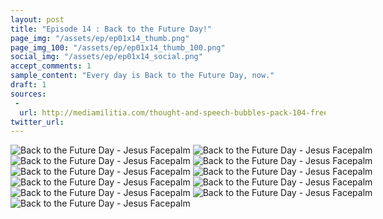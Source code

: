 ```yaml
---
layout: post
title: "Episode 14 : Back to the Future Day!"
page_img: "/assets/ep/ep01x14_thumb.png"
page_img_100: "/assets/ep/ep01x14_thumb_100.png"
social_img: "/assets/ep/ep01x14_social.png"
accept_comments: 1
sample_content: "Every day is Back to the Future Day, now."
draft: 1
sources: 
 - 
  url: http://mediamilitia.com/thought-and-speech-bubbles-pack-104-free-vectors-and-images/
twitter_url: 
---
```



<div style="margin-left: auto; margin-right: auto; width: 600px;">
  <img src="/assets/ep/ep01x14_01.png" alt="Back to the Future Day - Jesus Facepalm" />
  <img src="/assets/ep/ep01x14_02.png" alt="Back to the Future Day - Jesus Facepalm" />
  <img src="/assets/ep/ep01x14_03.png" alt="Back to the Future Day - Jesus Facepalm" />
  <img src="/assets/ep/ep01x14_04.png" alt="Back to the Future Day - Jesus Facepalm" />
  <img src="/assets/ep/ep01x14_05.png" alt="Back to the Future Day - Jesus Facepalm" />
  <img src="/assets/ep/ep01x14_06.png" alt="Back to the Future Day - Jesus Facepalm" />
  <img src="/assets/ep/ep01x14_07.png" alt="Back to the Future Day - Jesus Facepalm" />
  <img src="/assets/ep/ep01x14_08.png" alt="Back to the Future Day - Jesus Facepalm" />
  <img src="/assets/ep/ep01x14_09.png" alt="Back to the Future Day - Jesus Facepalm" />
  <img src="/assets/ep/ep01x14_10.png" alt="Back to the Future Day - Jesus Facepalm" />
  <img src="/assets/ep/ep01x14_11.png" alt="Back to the Future Day - Jesus Facepalm" />
</div>

<div style="display: none">
  Script:

  Jesus: I'm the god damn Jesus meme!
  Robin: You brought us to life? Didn't you try to kill us?
  Flash back Jesus: Swear to me!
  [Screeeetch!]
  Jesus: No time to chit chat. It's the memes! Something's gotta be done about the memes!
  Jesus: We'll take your Hitler-mobile.
  Meme: When you ride with JESUS, your side kick has to ride in the back.
  Jesus: Hill Valley, 2015! Look over there. He's doing it again!
  Meme: Today is the day that Marty McFly arrives when he travels to the future.
  Robin: This isn't the day Marty Mcfly travels to the future!
  Jesus: That's right, nerd. But the Marty McFly meme is trying to take the whole year. Go stop him, Batman.
  Batman: What? How? And why?
  Jesus: Marty made 2014 just about unbearable with this meme. And now that it's the right year, it'll only get worse! Spitball some ideas.
  Batman: Uh well... how about... (Idea: Have a debate between Batman and Marty McFly)
  Jesus: Worse. Super genius. Ever.
  Batman: Ok, then (Idea: Have a FACEBOOK debate between Batman and Marty McFly)
  Jesus: [Facepalm]
  Batman: Wait! I know what to do.
  Marty McFly: Today's the day that Marty McFly trav--
  Batman: SLAP! Back to the Future day is OCTOBER 21st!
  Jesus: Good enough.
  Achievement Unlocked: Mild approval from God's son.

</div>
